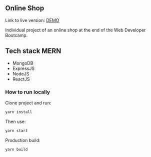 ## Online Shop

Link to live version: [DEMO](https://nexeon-online-shop.firebaseapp.com/)

Individual project of an online shop at the end of the Web Developer Bootcamp.

## Tech stack MERN

* MongoDB
* ExpressJS
* NodeJS
* ReactJS 

### How to run locally

Clone project and run:

```bash
yarn install
```

Then use:

```bash
yarn start
```

Production build:

```bash
yarn build
```




